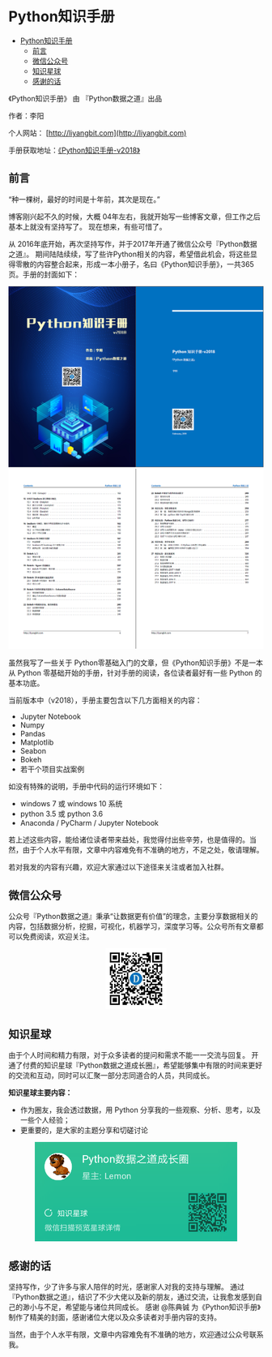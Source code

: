 # Python知识手册

- [Python知识手册](#python%E7%9F%A5%E8%AF%86%E6%89%8B%E5%86%8C)
  - [前言](#%E5%89%8D%E8%A8%80)
  - [微信公众号](#%E5%BE%AE%E4%BF%A1%E5%85%AC%E4%BC%97%E5%8F%B7)
  - [知识星球](#%E7%9F%A5%E8%AF%86%E6%98%9F%E7%90%83)
  - [感谢的话](#%E6%84%9F%E8%B0%A2%E7%9A%84%E8%AF%9D)

《Python知识手册》 由 『Python数据之道』出品

作者：李阳

个人网站： [http://liyangbit.com](http://liyangbit.com)

手册获取地址：[《Python知识手册-v2018》]()

## 前言

“种一棵树，最好的时间是十年前，其次是现在。”

博客刚兴起不久的时候，大概 04年左右，我就开始写一些博客文章，但工作之后基本上就没有坚持写了。
现在想来，有些可惜了。

从 2016年底开始，再次坚持写作，并于2017年开通了微信公众号『Python数据之道』。
期间陆陆续续，写了些许Python相关的内容，希望借此机会，将这些显得零散的内容整合起来，形成一本小册子，名曰《Python知识手册》，一共365页。手册的封面如下：

<div align="center">
    <img src="images/1.png" width="600"/>
</div>

<div align="center">
    <img src="images/4.png" width="600"/>
</div>

虽然我写了一些关于 Python零基础入门的文章，但《Python知识手册》不是一本从 Python
零基础开始的手册，针对手册的阅读，各位读者最好有一些 Python 的基本功底。

当前版本中（v2018），手册主要包含以下几方面相关的内容：

* Jupyter Notebook
* Numpy
* Pandas
* Matplotlib
* Seabon
* Bokeh
* 若干个项目实战案例

如没有特殊的说明，手册中代码的运行环境如下：

* windows 7 或 windows 10 系统
* python 3.5 或 python 3.6
* Anaconda / PyCharm / Jupyter Notebook


若上述这些内容，能给诸位读者带来益处，我觉得付出些辛劳，也是值得的。当然，由于个人水平有限，文章中内容难免有不准确的地方，不足之处，敬请理解。

若对我发的内容有兴趣，欢迎大家通过以下途径来关注或者加入社群。

## 微信公众号

公众号『Python数据之道』秉承“让数据更有价值”的理念，主要分享数据相关的内容，包括数据分析，挖掘，可视化，机器学习，深度学习等。公众号所有文章都可以免费阅读，欢迎关注。

<div align="center"><img src="images/logo.jpg" width="120"/></div>

## 知识星球

由于个人时间和精力有限，对于众多读者的提问和需求不能一一交流与回复。
开通了付费的知识星球『Python数据之道成长圈』，希望能够集中有限的时间来更好的交流和互动，同时可以汇聚一部分志同道合的人员，共同成长。

**知识星球主要内容：**

* 作为圈友，我会透过数据，用 Python 分享我的一些观察、分析、思考，以及一些个人经验； 
* 更重要的，是大家的主题分享和切磋讨论

<div align="center">
    <img src="images/xingqiu-1.png" width="400"/>
</div>

## 感谢的话

坚持写作，少了许多与家人陪伴的时光，感谢家人对我的支持与理解。
通过『Python数据之道』，结识了不少大佬以及新的朋友，通过交流，让我愈发感到自己的渺小与不足，希望能与诸位共同成长。
感谢 @陈典铖 为《Python知识手册》制作了精美的封面，感谢诸位大佬以及众多读者对手册内容的支持。

当然，由于个人水平有限，文章中内容难免有不准确的地方，欢迎通过公众号联系我。